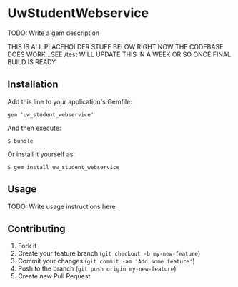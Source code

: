 # UwStudentWebservice

TODO: Write a gem description

THIS IS ALL PLACEHOLDER STUFF BELOW RIGHT NOW
THE CODEBASE DOES WORK...SEE /test
WILL UPDATE THIS IN A WEEK OR SO ONCE FINAL BUILD IS READY

## Installation

Add this line to your application's Gemfile:

    gem 'uw_student_webservice'

And then execute:

    $ bundle

Or install it yourself as:

    $ gem install uw_student_webservice

## Usage

TODO: Write usage instructions here

## Contributing

1. Fork it
2. Create your feature branch (`git checkout -b my-new-feature`)
3. Commit your changes (`git commit -am 'Add some feature'`)
4. Push to the branch (`git push origin my-new-feature`)
5. Create new Pull Request
